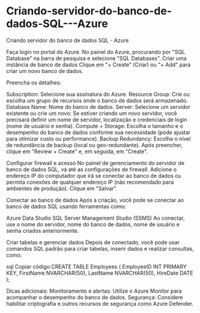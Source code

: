 # Criando-servidor-do-banco-de-dados-SQL---Azure
Criando servidor do banco de dados SQL - Azure

Faça login no portal do Azure.
No painel do Azure, procurando por "SQL Database" na barra de pesquisa e selecione "SQL Databases".
Criar uma instância de banco de dados
Clique em "+ Create" (Criar) ou "+ Add" para criar um novo banco de dados.

Preencha os detalhes:

Subscription: Selecione sua assinatura do Azure.
Resource Group: Crie ou escolha um grupo de recursos onde o banco de dados será armazenado.
Database Name: Nome do banco de dados.
Server: Selecione um servidor existente ou crie um novo:
Se estiver criando um novo servidor, você precisará definir um nome de servidor, localização e credenciais de login (nome de usuário e senha).
Compute + Storage: Escolha o tamanho e o desempenho do banco de dados conforme sua necessidade (pode ajustar para otimizar custo ou performance).
Backup Redundancy: Escolha o nível de redundância de backup (local ou geo-redundante).
Após preencher, clique em "Review + Create" e, em seguida, em "Create".

Configurar firewall e acesso
No painel de gerenciamento do servidor de banco de dados SQL, vá até as configurações de firewall.
Adicione o endereço IP do computador que irá se conectar ao banco de dados ou permita conexões de qualquer endereço IP (não recomendado para ambientes de produção).
Clique em "Salvar".

Conectar ao banco de dados
Após a criação, você pode se conectar ao banco de dados SQL usando ferramentas como:

Azure Data Studio
SQL Server Management Studio (SSMS)
Ao conectar, use o nome do servidor, nome do banco de dados, nome de usuário e senha criados anteriormente.

Criar tabelas e gerenciar dados
Depois de conectado, você pode usar comandos SQL padrão para criar tabelas, inserir dados e realizar consultas, como:

sql
Copiar código
CREATE TABLE Employees (
    EmployeeID INT PRIMARY KEY,
    FirstName NVARCHAR(50),
    LastName NVARCHAR(50),
    HireDate DATE
);

Dicas adicionais:
Monitoramento e alertas: Utilize o Azure Monitor para acompanhar o desempenho do banco de dados.
Segurança: Considere habilitar criptografia e outros recursos de segurança como Azure Defender.
